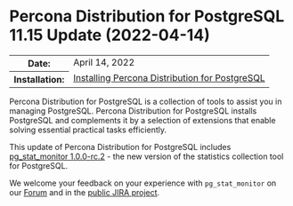 # Percona Distribution for PostgreSQL 11.15 Update (2022-04-14)


<table class="docutils field-list" frame="void" rules="none">
  <colgroup>
    <col class="field-name">
    <col class="field-body">
  </colgroup>
  <tbody valign="top">
    <tr class="field-odd field">
      <th class="field-name">Date:</th>
      <td class="field-body">April 14, 2022</td>
    </tr>
    <tr class="field-even field">
      <th class="field-name">Installation:</th>
      <td class="field-body">
        <a class="reference external" href="https://www.percona.com/doc/postgresql/11/installing.html#">Installing Percona Distribution for PostgreSQL</a></td>
    </tr>
  </tbody>
</table>

Percona Distribution for PostgreSQL is a collection of tools to assist you in managing PostgreSQL. Percona Distribution for PostgreSQL
installs PostgreSQL and complements it by a selection of extensions that
enable solving essential practical tasks efficiently.

This update of Percona Distribution for PostgreSQL includes [pg_stat_monitor 1.0.0-rc.2](https://percona.github.io/pg_stat_monitor/REL1_0_STABLE/RELEASE_NOTES.html#100-rc2) - the new version of the statistics collection tool for PostgreSQL.

We welcome your feedback on your experience with `pg_stat_monitor` on our [Forum](https://forums.percona.com/c/postgresql/pg-stat-monitor/69) and in the [public JIRA project](https://jira.percona.com/projects/DISTPG).
